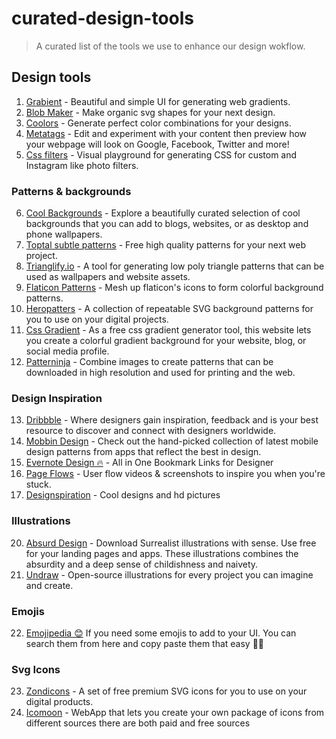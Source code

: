 # curated-design-tools
> A curated list of the tools we use to enhance our design wokflow.

## Design tools

1. [Grabient](https://grabient.com) - Beautiful and simple UI for generating web gradients.
2. [Blob Maker](https://www.blobmaker.app) - Make organic svg shapes for your next design.
3. [Coolors](https://coolors.co) - Generate perfect color combinations for your designs.
4. [Metatags](https://metatags.io) - Edit and experiment with your content then preview how your webpage will look on Google, Facebook, Twitter and more!
5. [Css filters](https://www.cssfilters.co) - Visual playground for generating CSS for custom and Instagram like photo filters.


### Patterns & backgrounds
6. [Cool Backgrounds](https://coolbackgrounds.io) - Explore a beautifully curated selection of cool backgrounds that you can add to blogs, websites, or as desktop and phone wallpapers.
7. [Toptal subtle patterns](https://www.toptal.com/designers/subtlepatterns) - Free high quality patterns for your next web project.
8. [Trianglify.io](https://trianglify.io) - A tool for generating low poly triangle patterns that can be used as wallpapers and website assets.
9. [Flaticon Patterns](https://pattern.flaticon.com) - Mesh up flaticon's icons to form colorful background patterns.
10. [Heropatters](https://www.heropatterns.com) - A collection of repeatable SVG background patterns for you to use on your digital projects.
11. [Css Gradient](https://cssgradient.io) - As a free css gradient generator tool, this website lets you create a colorful gradient background for your website, blog, or social media profile.
12. [Patterninja](https://patterninja.com) - Combine images to create patterns that can be downloaded in high resolution and used for printing and the web.


### Design Inspiration

13. [Dribbble](https://dribbble.com) - Where designers gain inspiration, feedback and is your best resource to discover and connect with designers worldwide.
14. [Mobbin Design](https://mobbin.design) - Check out the hand-picked collection of latest mobile design patterns from apps that reflect the best in design.
15. [Evernote Design 🔥](https://evernote.design) - All in One Bookmark Links for Designer
16. [Page Flows](https://pageflows.com) - User flow videos & screenshots to inspire you when you're stuck.
17. [Designspiration](https://www.designspiration.net/) - Cool designs and hd pictures


### Illustrations

20. [Absurd Design](https://absurd.design) - Download Surrealist illustrations with sense. Use free for your landing pages and apps. These illustrations combines the absurdity and a deep sense of childishness and naivety.
21. [Undraw](http://undraw.co/) - Open-source illustrations for every project you can imagine and create.


### Emojis

22. [Emojipedia 😊](https://emojipedia.org/) If you need some emojis to add to your UI. You can search them from here and copy paste them that easy 👍🏽


### Svg Icons

23. [Zondicons](https://www.zondicons.com) - A set of free premium SVG icons for you to use on your digital products.
24. [Icomoon](https://icomoon.io) - WebApp that lets you create your own package of icons from different sources there are both paid and free sources



